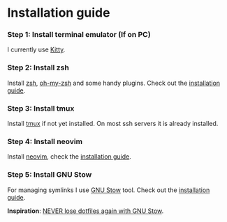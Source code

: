 # Installation guide

### Step 1: Install terminal emulator (If on PC)

I currently use [Kitty](https://sw.kovidgoyal.net/kitty/).

### Step 2: Install zsh

Install [zsh](https://www.zsh.org/), [oh-my-zsh](https://ohmyz.sh/) and some handy plugins. Check out the [installation guide](/docs/INSTALL_ZSH.md).

### Step 3: Install tmux

Install [tmux](https://github.com/tmux/tmux) if not yet installed. On most ssh servers it is already installed.

### Step 4: Install neovim

Install [neovim](https://neovim.io/), check the [installation guide](/docs/INSTALL_NVIM.md).

### Step 5: Install GNU Stow

For managing symlinks I use [GNU Stow](https://www.gnu.org/software/stow/) tool. Check out the [installation guide](/docs/INSTALL_STOW.md).

**Inspiration**: [NEVER lose dotfiles again with GNU Stow](https://www.youtube.com/watch?v=NoFiYOqnC4o).
